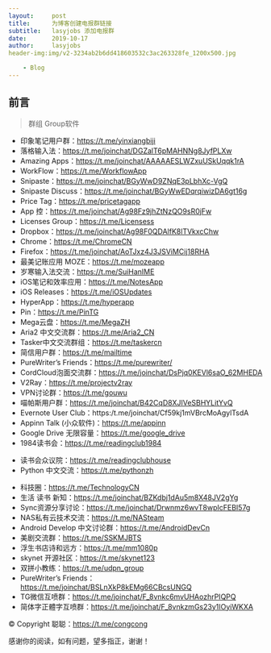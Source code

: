 ```yaml
---
layout:     post
title:      为博客创建电报群链接
subtitle:   lasyjobs 添加电报群
date:       2019-10-17
author:     lasyjobs
header-img:img/v2-3234ab2b6dd418603532c3ac263328fe_1200x500.jpg

    - Blog
---
```

## 前言
>群组 Group软件

- 印象笔记用户群：https://t.me/yinxiangbiji
- 落格输入法：https://t.me/joinchat/DGZalT6pMAHNNg8JyfPLXw
- Amazing Apps：https://t.me/joinchat/AAAAAESLWZxuUSkUqqk1rA
- WorkFlow：https://t.me/WorkflowApp
- Snipaste：https://t.me/joinchat/BGyWwD9ZNqE3pLbhXc-VgQ
- Snipaste Discuss：https://t.me/joinchat/BGyWwEDqrqiwizDA6gt16g
- Price Tag：https://t.me/pricetagapp
- App 控：https://t.me/joinchat/Ag98Fz9jhZtNzQO9sR0jFw
- Licenses Group：https://t.me/Licensess 
- Dropbox：https://t.me/joinchat/Ag98F0QDAlfK8lTVkxcChw
- Chrome：https://t.me/ChromeCN
- Firefox：https://t.me/joinchat/AoTJxz4J3JSViMCij18RHA
- 最美记账应用 MOZE：https://t.me/mozeapp
- 岁寒输入法交流：https://t.me/SuiHanIME
- iOS笔记和效率应用：https://t.me/NotesApp
- iOS Releases：https://t.me/iOSUpdates
- HyperApp：https://t.me/hyperapp
- Pin：https://t.me/PinTG 
- Mega云盘：https://t.me/MegaZH
- Aria2 中文交流群：https://t.me/Aria2_CN
- Tasker中文交流群组：https://t.me/taskercn
- 简信用户群：https://t.me/mailtime
- PureWriter’s Friends：https://t.me/purewriter/
- CordCloud泡面交流群：https://t.me/joinchat/DsPjq0KEVl6saO_62MHEDA
- V2Ray：https://t.me/projectv2ray
- VPN讨论群：https://t.me/gouwu
- 喵帕斯用户群：https://t.me/joinchat/B42CqD8XJIVeSBHYLitYvQ
- Evernote User Club：https:/t.me/joinchat/Cf59kj1mVBrcMoAgylTsdA
- Appinn Talk (小众软件)：https://t.me/appinn
- Google Drive 无限容量：https://t.me/google_drive
- 1984读书会：https://t.me/readingclub1984
* 读书会众议院：https://t.me/readingclubhouse
* Python 中文交流：https://t.me/pythonzh
- 科技圈：https://t.me/TechnologyCN
- 生活 读书 新知：https://t.me/joinchat/BZKdbj1dAu5m8X48JV2gYg
- Sync资源分享讨论：https://t.me/joinchat/Drwnmz6wvT8wpIcFEBI57g
- NAS私有云技术交流：https://t.me/NASteam
- Android Develop 中文讨论群：https://t.me/AndroidDevCn
- 美剧交流群：https://t.me/SSKMJBTS
- 浮生书店诗和远方：https://t.me/mm1080p
- skynet 开源社区：https://t.me/skynet123
- 双拼小教练：https://t.me/udpn_group
- PureWriter’s Friends：https://t.me/joinchat/BSLnXkP8kEMg66CBcsUNGQ
- TG微信互喷群：https://t.me/joinchat/F_8vnkc6mvUHAozhrPIQPQ
- 简体字正體字互喷群：https://t.me/joinchat/F_8vnkzmGs23y1IOyiWKXA


© Copyright 聪聪：https://t.me/congcong

感谢你的阅读，如有问题，望多指正，谢谢！
